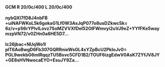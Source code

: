 #### GCM R 20/0c/400 L 20/0c/400
**nybQXI7fD8J4nbFB**<br/>**+uiNAFWKoL5k6gokaG1Lf0W3AsJqP077o8usDZkwcSk=**<br/>**6z/v+p1i6rYPlvILovz7SoMZVVXfDel52OIFWmvyi2uVJ9eZ+YYfFKe5waymzpVN72/v0ZHn0a6HE5D7...**<br/><br/>
**Ic26jbac+NUqWo1I**<br/>**plT6AoBwgD6Fb307GQRRnieWsGL4xYZpBcU2PkIoJv0=**<br/>**PGL9wekbG6mlRqqzTU5Bsvc5CFD1B2/TOUF6izgEdwV0AsK7ZYfJV8JY+GE8sHVNwocaEYO+EsuJY9Za...**